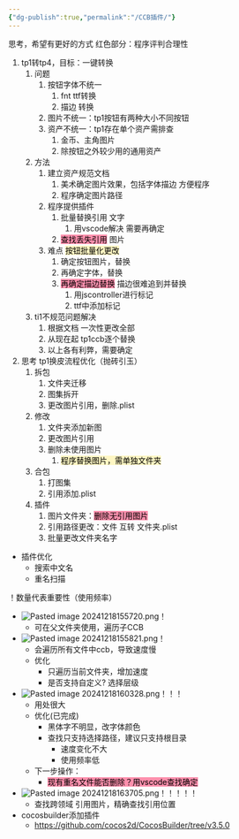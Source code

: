 ```yaml
---
{"dg-publish":true,"permalink":"/CCB插件/"}
---
```


思考，希望有更好的方式
红色部分：程序评判合理性
1. tp1转tp4，目标：一键转换
	1. 问题
		1. 按钮字体不统一
			1. fnt ttf转换
			2. 描边 转换
		2. 图片不统一：tp1按钮有两种大小不同按钮
		3. 资产不统一：tp1存在单个资产需排查
			1. 金币、主角图片
			2. 除按钮之外较少用的通用资产
	2. 方法
		1. 建立资产规范文档
			1. 美术确定图片效果，包括字体描边 方便程序
			2. 程序确定图片路径
		2. 程序提供插件
			1. 批量替换引用 文字
				1. 用vscode解决 需要再确定
			2. <mark style="background: #FF5582A6;">查找丢失引用</mark> 图片
		3. 难点 <mark style="background: #FFF3A3A6;">按钮批量化更改</mark>
			1. 确定按钮图片，替换
			2. 再确定字体，替换
			3. <mark style="background: #FF5582A6;">再确定描边替换</mark> 描边很难追到并替换
				1. 用jscontroller进行标记
				2. ttf中添加标记
	3. ti1不规范问题解决
		1. 根据文档 一次性更改全部
		2. 从现在起 tp1ccb逐个替换
		3. 以上各有利弊，需要确定
2. 思考 tp1换皮流程优化（抛砖引玉）
	1. 拆包
		1. 文件夹迁移
		2. 图集拆开
		3. 更改图片引用，删除.plist
	2. 修改
		1. 文件夹添加新图
		2. 更改图片引用
		3. 删除未使用图片
			1. <mark style="background: #FFF3A3A6;">程序替换图片，需单独文件夹</mark>
	3. 合包
		1. 打图集
		2. 引用添加.plist
	4. 插件
		1. 图片文件夹：<mark style="background: #FF5582A6;">删除无引用图片</mark>
		2. 引用路径更改：文件 互转 文件夹.plist
		3. 批量更改文件夹名字
- 插件优化
	- 搜索中文名
	- 重名扫描

















！数量代表重要性（使用频率）
- ![Pasted image 20241218155720.png](/img/user/Pic/Pasted%20image%2020241218155720.png)！
	- 可在父文件夹使用，遍历子CCB
- ![Pasted image 20241218155821.png](/img/user/Pic/Pasted%20image%2020241218155821.png)！
	- 会遍历所有文件中ccb，导致速度慢
	- 优化
		- 只遍历当前文件夹，增加速度
		- 是否支持自定义? 选择层级
- ![Pasted image 20241218160328.png](/img/user/Pic/Pasted%20image%2020241218160328.png)！！！
	- 用处很大
	- 优化(已完成)
		- 黑体字不明显，改字体颜色
		- 查找只支持选择路径，建议只支持根目录
			- 速度变化不大
			- 使用频率低
	- 下一步操作：
		- <mark style="background: #FF5582A6;">现有重名文件能否删除？用vscode查找确定</mark>
- ![Pasted image 20241218163705.png](/img/user/Pic/Pasted%20image%2020241218163705.png)！！！！！
	- 查找跨领域 引用图片，精确查找引用位置
- cocosbuilder添加插件
	- https://github.com/cocos2d/CocosBuilder/tree/v3.5.0

























